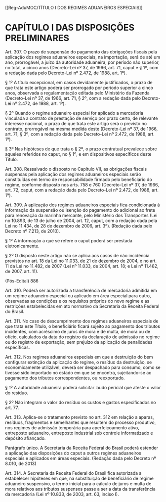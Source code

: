 [[Reg-AduMOC/TÍTULO I DOS REGIMES ADUANEIROS ESPECIAIS]]

# CAPÍTULO I DAS DISPOSIÇÕES PRELIMINARES

Art. 307. O prazo de suspensão do pagamento das
obrigações fiscais pela aplicação dos regimes aduaneiros
especiais, na importação, será de até um ano, prorrogável, a
juízo da autoridade aduaneira, por período não superior, no
total, a cinco anos (Decreto-Lei nº 37, de 1966, art. 71, caput
e § 1º, com a redação dada pelo Decreto-Lei nº 2.472, de
1988, art. 1º).

§ 1º A título excepcional, em casos devidamente justificados,
o prazo de que trata este artigo poderá ser prorrogado por
período superior a cinco anos, observada a regulamentação
editada pelo Ministério da Fazenda (Decreto-Lei nº 37, de
1966, art. 71, § 2º, com a redação dada pelo Decreto-Lei nº
2.472, de 1988, art. 1º).

§ 2º Quando o regime aduaneiro especial for aplicado a
mercadoria vinculada a contrato de prestação de serviço por
prazo certo, de relevante interesse nacional, o prazo de que
trata este artigo será o previsto no contrato, prorrogável na
mesma medida deste (Decreto-Lei nº 37, de 1966, art. 71, §
3º, com a redação dada pelo Decreto-Lei nº 2.472, de 1988,
art. 1º).

§ 3º Nas hipóteses de que trata o § 2º, o prazo contratual
prevalece sobre aqueles referidos no caput, no § 1º, e em
dispositivos específicos deste Título.

Art. 308. Ressalvado o disposto no Capítulo VII, as obrigações
fiscais suspensas pela aplicação dos regimes aduaneiros
especiais serão constituídas em termo de responsabilidade
firmado pelo beneficiário do regime, conforme disposto nos
arts. 758 e 760 (Decreto-Lei nº 37, de 1966, art. 72, caput,
com a redação dada pelo Decreto-Lei nº 2.472, de 1988, art.
1º).

Art. 309. A aplicação dos regimes aduaneiros especiais fica
condicionada à informação da suspensão ou isenção do
pagamento do adicional ao frete para renovação da marinha
mercante, pelo Ministério dos Transportes (Lei no 10.893, de
13 de julho de 2004, art. 12, caput, com a redação dada pela
Lei no 11.434, de 28 de dezembro de 2006, art. 3º). (Redação
dada pelo Decreto nº 7.213, de 2010).

§ 1º A informação a que se refere o caput poderá ser
prestada eletronicamente.

§ 2º O disposto neste artigo não se aplica aos casos de não
incidência previstos no art. 18 da Lei no 11.033, de 21 de
dezembro de 2004, e no art. 11 da Lei no 11.482, de 2007
(Lei nº 11.033, de 2004, art. 18; e Lei nº 11.482, de 2007, art.
11).

(Pós-Edital)    886

Art. 310. Poderá ser autorizada a transferência de
mercadoria admitida em um regime aduaneiro especial ou
aplicado em área especial para outro, observadas as
condições e os requisitos próprios do novo regime e as
restrições estabelecidas em ato normativo da Secretaria da
Receita Federal do Brasil.

Art. 311. No caso de descumprimento dos regimes
aduaneiros especiais de que trata este Título, o beneficiário
ficará sujeito ao pagamento dos tributos incidentes, com
acréscimo de juros de mora e de multa, de mora ou de ofício,
calculados da data do registro da declaração de admissão no
regime ou do registro de exportação, sem prejuízo da
aplicação de penalidades específicas.

Art. 312. Nos regimes aduaneiros especiais em que a
destruição do bem configurar extinção da aplicação do
regime, o resíduo da destruição, se economicamente
utilizável, deverá ser despachado para consumo, como se
tivesse sido importado no estado em que se encontra,
sujeitando-se ao pagamento dos tributos correspondentes,
ou reexportado.

§ 1º A autoridade aduaneira poderá solicitar laudo pericial
que ateste o valor do resíduo.

§ 2º Não integram o valor do resíduo os custos e gastos
especificados no art. 77.

Art. 313. Aplica-se o tratamento previsto no art. 312 em
relação a aparas, resíduos, fragmentos e semelhantes que
resultem do processo produtivo, nos regimes de admissão
temporária para aperfeiçoamento ativo, entreposto
aduaneiro, entreposto industrial sob controle informatizado
e depósito afiançado.

Parágrafo único. A Secretaria da Receita Federal do Brasil
poderá estender a aplicação das disposições do caput a
outros regimes aduaneiros especiais e aplicados em áreas
especiais. (Redação dada pelo Decreto nº 8.010, de 2013)

Art. 314. A Secretaria da Receita Federal do Brasil fica
autorizada a estabelecer hipóteses em que, na substituição
de beneficiário de regime aduaneiro suspensivo, o termo
inicial para o cálculo de juros e multa de mora relativos aos
tributos suspensos passe a ser a data da transferência da
mercadoria (Lei nº 10.833, de 2003, art. 63, inciso I).